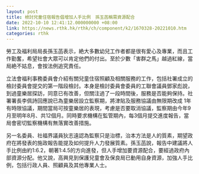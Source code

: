 ```yaml
---
layout: post
title: 檢討兒童住宿報告倡增加人手比例　孫玉菡稱需資源配合
date: 2022-10-10 12:41:12.000000000 +08:00
link: https://news.rthk.hk/rthk/ch/component/k2/1670328-20221010.htm
categories: rthk
---
```


勞工及福利局局長孫玉菡表示，絶大多數幼兒工作者都是很有愛心及專業，而且工作勤奮，希望社會大眾可以肯定他們的付出。至於少數「害群之馬」越過紅線，當局絶不姑息，會按法例追究責任。

立法會福利事務委員會介紹有關兒童住宿照顧及相關服務的工作，包括社署成立的檢討委員會提交的第一階段檢討。本身是檢討委員會委員的工聯會議員鄧家彪說，到過童樂居探訪，同意已有改善，但關注過了一段時間後，服務是否能夠保持。社署署長李佩詩回應說已為童樂居設立監察期，將津貼及服務協議由無限期改成 1年有時限協議，期間當局可按童樂居的表現，考慮是否要取消協議，監察期由今年9月至明年8月、共12個月。同時要求機構在監管期內，每3個月提交進度報告，當局會密切監察機構有無落實改善措施。

另一名委員、社福界議員狄志遠認為監察只是治標，治本方法是人的質素，期望政府在將發表的施政報告能提及如何提升人力發展質素。孫玉菡說，報告中建議將人手比例由約1:6.2，朝著1:4.5的方向進發，但人手增加要資源配合，要經過政府內部資源分配。他又說，高興見到保護兒童會及保良局已動用自身資源，加強人手比例，包括行政人員、照顧員及其他專業人士。
